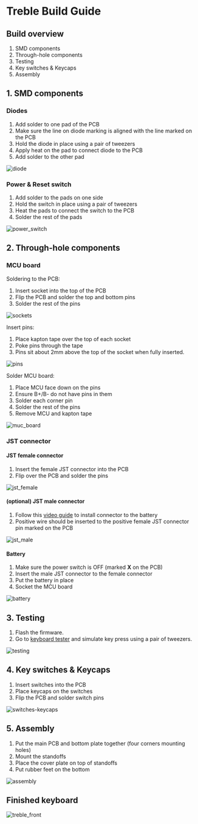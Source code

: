 # Treble Build Guide
## Build overview
1. SMD components
2. Through-hole components
3. Testing
4. Key switches & Keycaps
5. Assembly

## 1. SMD components
### Diodes
1. Add solder to one pad of the PCB
2. Make sure the line on diode marking is aligned with the line marked on the PCB
3. Hold the diode in place using a pair of tweezers
4. Apply heat on the pad to connect diode to the PCB
5. Add solder to the other pad

![diode](https://github.com/kkckrnz/treble/blob/main/docs/images/placeholder.jpeg)

### Power & Reset switch
1. Add solder to the pads on one side
2. Hold the switch in place using a pair of tweezers
3. Heat the pads to connect the switch to the PCB
4. Solder the rest of the pads

![power_switch](https://github.com/kkckrnz/treble/blob/main/docs/images/placeholder.jpeg)

## 2. Through-hole components
### MCU board
Soldering to the PCB:
1. Insert socket into the top of the PCB
2. Flip the PCB and solder the top and bottom pins
3. Solder the rest of the pins

![sockets](https://github.com/kkckrnz/treble/blob/main/docs/images/placeholder.jpeg)

Insert pins:
1. Place kapton tape over the top of each socket
2. Poke pins through the tape
3. Pins sit about 2mm above the top of the socket when fully inserted.

![pins](https://github.com/kkckrnz/treble/blob/main/docs/images/placeholder.jpeg)

Solder MCU board:
1. Place MCU face down on the pins
2. Ensure B+/B- do not have pins in them
3. Solder each corner pin
4. Solder the rest of the pins
5. Remove MCU and kapton tape

![muc_board](https://github.com/kkckrnz/treble/blob/main/docs/images/placeholder.jpeg)

### JST connector
#### JST female connector
1. Insert the female JST connector into the PCB
2. Flip over the PCB and solder the pins 

![jst_female](https://github.com/kkckrnz/treble/blob/main/docs/images/placeholder.jpeg)

#### (optional) JST male connector
1. Follow this [video guide](https://www.youtube.com/watch?v=UD1h8ug3wQQ) to install connector to the battery
2. Positive wire should be inserted to the positive female JST connector pin marked on the PCB

![jst_male](https://github.com/kkckrnz/treble/blob/main/docs/images/placeholder.jpeg)

#### Battery
1. Make sure the power switch is OFF (marked **X** on the PCB)
2. Insert the male JST connector to the female connector
3. Put the battery in place
4. Socket the MCU board

![battery](https://github.com/kkckrnz/treble/blob/main/docs/images/placeholder.jpeg)

## 3. Testing
1. Flash the firmware.
2. Go to [keyboard tester](https://www.keyboardtester.com/tester.html) and simulate key press using a pair of tweezers.

![testing](https://github.com/kkckrnz/treble/blob/main/docs/images/placeholder.jpeg)

## 4. Key switches & Keycaps
1. Insert switches into the PCB
2. Place keycaps on the switches
3. Flip the PCB and solder switch pins

![switches-keycaps](https://github.com/kkckrnz/treble/blob/main/docs/images/placeholder.jpeg)

## 5. Assembly
1. Put the main PCB and bottom plate together (four corners mounting holes)
2. Mount the standoffs
3. Place the cover plate on top of standoffs
4. Put rubber feet on the bottom

![assembly](https://github.com/kkckrnz/treble/blob/main/docs/images/placeholder.jpeg)

## Finished keyboard

![treble_front](https://github.com/kkckrnz/treble/blob/main/docs/images/placeholder.jpeg)

